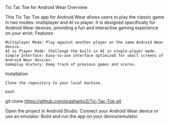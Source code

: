 Tic Tac Toe for Android Wear
Overview

This Tic Tac Toe app for Android Wear allows users to play the classic game in two modes: multiplayer and AI vs player. It is designed specifically for Android Wear devices, providing a fun and interactive gaming experience on your wrist.
Features

    Multiplayer Mode: Play against another player on the same Android Wear device.
    AI vs Player Mode: Challenge the built-in AI in single-player mode.
    Simple Interface: Easy-to-use interface optimized for small screens of Android Wear devices.
    Gameplay History: Keep track of previous games and scores.
Installation

    Clone the repository to your local machine.

    bash

git clone https://github.com/prashantv2/Tic-Tac-Toe.git

Open the project in Android Studio.
Connect your Android Wear device or use an emulator.
Build and run the app on your device/emulator.
